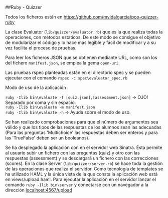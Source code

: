 ##Ruby - Quizzer

Todos los ficheros están en https://github.com/mvidalgarcia/poo-quizzer-ruby

La clase Evaluator (`lib/quizzer/evaluator.rb`) que es la que realiza todas la operaciones, con métodos estaticos. De este modo se consigue el objetivo de modularizar el código y lo hace más legible y fácil de modificar y a su vez facilita el proceso de pruebas.

Para leer los ficheros JSON que se obtienen mediante URL, como son los del fichero `manifest.json`, se emplea la gema `open-uri`.

Las pruebas rspec planteadas están en el directorio spec y se pueden ejecutar con el comando `rspec -c spec\evaluator_spec.rb`

Modo de uso de la aplicación :

`ruby -Ilib bin\evaluate -f [quiz.json],[assessment.json]`   -> OJO! Separado por coma y sin espacio.  
`ruby -Ilib bin\evaluate -m manifest.json`  
`ruby -Ilib bin\evaluate -h` -> Ayuda sobre el modo de uso.  

Se han realizado comprobaciones para que el número de argumentos sea válido y que los tipos de las respuestas de los alumnos sean las adecuadas (Para las preguntas 'Multichoice' las respuestas deben ser enteros y para las 'TrueFalse' deben ser un booleanos).

Se ha desplegado la aplicación con en el servidor web Sinatra. Ésta permite al usuario subir un fichero con las preguntas (quiz) y otro con las respuestas (assessment) y se descargará un fichero con las correcciones (scores). En la clase Server (`lib/quizzer/server.rb`) se hace toda la gestión de las operaciones que realiza el servidor. 
Como tecnología de templates se ha utilizado HAML y la única vista de la que consta la aplicación web está en views/upload.haml.
Para ejecutar la aplicación en el servidor lanzar el comando `ruby -Ilib bin\server` y conectarse con un navegador a la dirección [localhost:4567/upload](http://localhost:4567/upload)

